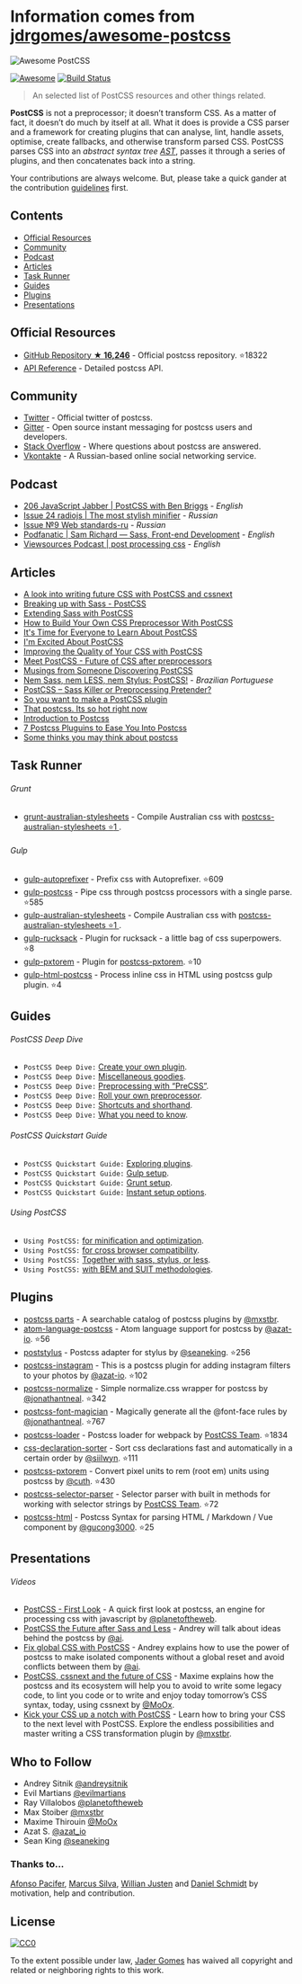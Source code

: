 # Information comes from [jdrgomes/awesome-postcss](https://github.com/jdrgomes/awesome-postcss)
![Awesome PostCSS](media/awesome-postcss.png)

[![Awesome](https://cdn.rawgit.com/sindresorhus/awesome/d7305f38d29fed78fa85652e3a63e154dd8e8829/media/badge.svg)](https://github.com/sindresorhus/awesome)
[![Build Status](https://api.travis-ci.org/jjaderg/awesome-postcss.svg?branch=master)](https://travis-ci.org/jjaderg/awesome-postcss)

> An selected list of PostCSS resources and other things related.

**PostCSS** is not a preprocessor; it doesn’t transform CSS. As a matter of fact, it doesn’t do much by itself at all. What it does is provide a CSS parser and a framework for creating plugins that can analyse, lint, handle assets, optimise, create fallbacks, and otherwise transform parsed CSS. PostCSS parses CSS into an _abstract syntax tree [AST](https://en.wikipedia.org/wiki/Abstract_syntax_tree)_, passes it through a series of plugins, and then concatenates back into a string.

Your contributions are always welcome. But, please take a quick gander at the contribution [guidelines](https://github.com/jjaderg/awesome-postcss/blob/master/CONTRIBUTING.md) first.

## Contents

- [Official Resources](#official-resources)
- [Community](#community)
- [Podcast](#podcast)
- [Articles](#articles)
- [Task Runner](#task-runner)
- [Guides](#guides)
- [Plugins](#plugins)
- [Presentations](#presentations)

## Official Resources

- [GitHub Repository **★ 16,246**](https://github.com/postcss/postcss) - Official postcss repository. :star:18322
- [API Reference](http://api.postcss.org/index.html) - Detailed postcss API.

## Community

- [Twitter](https://twitter.com/PostCSS) - Official twitter of postcss.
- [Gitter](https://gitter.im/postcss/postcss) - Open source instant messaging for postcss users and developers.
- [Stack Overflow](https://stackoverflow.com/questions/tagged/postcss) - Where questions about postcss are answered.
- [Vkontakte](https://m.vk.com/postcss) - A Russian-based online social networking service.

## Podcast

- [	206 JavaScript Jabber | PostCSS with Ben Briggs](https://devchat.tv/js-jabber/206-jsj-postcss-with-ben-briggs) - *English*
- [Issue 24 radiojs | The most stylish minifier](https://radiojs.ru/2015/06/radiojs-24/) - *Russian*
- [Issue №9 Web standards-ru](https://soundcloud.com/web-standards/episode-9) - *Russian*
- [Podfanatic | Sam Richard — Sass, Front-end Development](https://podfanatic.com/podcast/non-breaking-space-show/episode/sam-richard-sass-and-postcss) - *English*
- [Viewsources Podcast | post processing css](https://viewsourc.es/2015/06/15/episode-8-post-processing-css/) - *English*

## Articles

- [A look into writing future CSS with PostCSS and cssnext](https://bigbitecreative.com/a-look-into-writing-future-css-with-postcss-cssnext/)
- [Breaking up with Sass - PostCSS](https://benfrain.com/breaking-up-with-sass-postcss/)
- [Extending Sass with PostCSS](https://ashleynolan.co.uk/blog/extend-sass-with-postcss)
- [How to Build Your Own CSS Preprocessor With PostCSS](https://www.sitepoint.com/build-css-preprocessor-postcss/)
- [It's Time for Everyone to Learn About PostCSS](http://davidtheclark.com/its-time-for-everyone-to-learn-about-postcss/)
- [I'm Excited About PostCSS](http://davidtheclark.com/excited-about-postcss/)
- [Improving the Quality of Your CSS with PostCSS](https://www.sitepoint.com/improving-the-quality-of-your-css-with-postcss/)
- [Meet PostCSS - Future of CSS after preprocessors](http://www.meetpostcss.com/)
- [Musings from Someone Discovering PostCSS](https://taupecat.com/blog/2016/04/28/musings-from-someone-discovering-postcss/)
- [Nem Sass, nem LESS, nem Stylus: PostCSS!](https://blog.taller.net.br/nem-sass-nem-less-nem-stylus-postcss/) - *Brazilian Portuguese*
- [PostCSS – Sass Killer or Preprocessing Pretender?](https://ashleynolan.co.uk/blog/postcss-a-review)
- [So you want to make a PostCSS plugin](https://css-tricks.com/want-make-postcss-plugin/)
- [That postcss. Its so hot right now](https://cantina.co/that-postcss-its-so-hot-right-now/)
- [Introduction to Postcss](https://www.smashingmagazine.com/2015/12/introduction-to-postcss/)
- [7 Postcss Pluguins to Ease You Into Postcss](https://www.sitepoint.com/7-postcss-plugins-to-ease-you-into-postcss/)
- [Some thinks you may think about postcss](http://julian.io/some-things-you-may-think-about-postcss-and-you-might-be-wrong/)

## Task Runner

###### Grunt

- [grunt-australian-stylesheets](https://github.com/stevemao/grunt-australian-stylesheets) - Compile Australian css with [postcss-australian-stylesheets :star:1
](https://github.com/dp-lewis/postcss-australian-stylesheets).

###### Gulp

- [gulp-autoprefixer](https://github.com/sindresorhus/gulp-autoprefixer) - Prefix css with Autoprefixer. :star:609
- [gulp-postcss](https://github.com/postcss/gulp-postcss) -  Pipe css through postcss processors with a single parse. :star:585
- [gulp-australian-stylesheets](https://github.com/stevemao/gulp-australian-stylesheets) - Compile Australian css with [postcss-australian-stylesheets :star:1
](https://github.com/dp-lewis/postcss-australian-stylesheets).
- [gulp-rucksack](https://github.com/seaneking/gulp-rucksack) - Plugin for rucksack - a little bag of css superpowers. :star:8
- [gulp-pxtorem](https://github.com/cuth/gulp-pxtorem) - Plugin for [postcss-pxtorem](https://github.com/cuth/postcss-pxtorem). :star:10
- [gulp-html-postcss](https://github.com/StartPolymer/gulp-html-postcss) - Process inline css in HTML using postcss gulp plugin. :star:4

## Guides

###### PostCSS Deep Dive

- `PostCSS Deep Dive:` [Create your own plugin](https://webdesign.tutsplus.com/tutorials/postcss-deep-dive-create-your-own-plugin--cms-24605).
- `PostCSS Deep Dive:` [Miscellaneous goodies](https://webdesign.tutsplus.com/tutorials/postcss-deep-dive-miscellaneous-goodies--cms-24603).
- `PostCSS Deep Dive:` [Preprocessing with “PreCSS”](https://webdesign.tutsplus.com/tutorials/postcss-deep-dive-preprocessing-with-precss--cms-24583).
- `PostCSS Deep Dive:` [Roll your own preprocessor](https://webdesign.tutsplus.com/tutorials/postcss-deep-dive-roll-your-own-preprocessor--cms-24584).
- `PostCSS Deep Dive:` [Shortcuts and shorthand](https://webdesign.tutsplus.com/tutorials/postcss-deep-dive-shortcuts-and-shorthand--cms-24602).
- `PostCSS Deep Dive:` [What you need to know](https://webdesign.tutsplus.com/tutorials/postcss-deep-dive-what-you-need-to-know--cms-24535).

###### PostCSS Quickstart Guide

- `PostCSS Quickstart Guide:` [Exploring plugins](https://webdesign.tutsplus.com/tutorials/postcss-quickstart-guide-exploring-plugins--cms-24566).
- `PostCSS Quickstart Guide:` [Gulp setup](https://webdesign.tutsplus.com/tutorials/postcss-quickstart-guide-gulp-setup--cms-24543).
- `PostCSS Quickstart Guide:` [Grunt setup](https://webdesign.tutsplus.com/tutorials/postcss-quickstart-guide-grunt-setup--cms-24545).
- `PostCSS Quickstart Guide:` [Instant setup options](https://webdesign.tutsplus.com/tutorials/postcss-quickstart-guide-instant-setup-options--cms-24536).

###### Using PostCSS

- `Using PostCSS:` [for minification and optimization](https://webdesign.tutsplus.com/tutorials/using-postcss-for-minification-and-optimization--cms-24568).
- `Using PostCSS:` [for cross browser compatibility](https://webdesign.tutsplus.com/tutorials/using-postcss-for-cross-browser-compatibility--cms-24567).
- `Using PostCSS:` [Together with sass, stylus, or less](https://webdesign.tutsplus.com/tutorials/using-postcss-together-with-sass-stylus-or-less--cms-24591).
- `Using PostCSS:` [with BEM and SUIT methodologies](https://webdesign.tutsplus.com/tutorials/using-postcss-with-bem-and-suit-methodologies--cms-24592).

## Plugins

- [postcss parts](https://www.postcss.parts) - A searchable catalog of postcss plugins by [@mxstbr](https://github.com/mxstbr).
- [atom-language-postcss](https://github.com/azat-io/atom-language-postcss) - Atom language support for postcss by [@azat-io](https://github.com/azat-io). :star:56
- [poststylus](https://github.com/seaneking/poststylus) - Postcss adapter for stylus by [@seaneking](https://github.com/seaneking). :star:256
- [postcss-instagram](https://github.com/azat-io/postcss-instagram) - This is a postcss plugin for adding instagram filters to your photos by [@azat-io](https://github.com/azat-io). :star:102
- [postcss-normalize](https://github.com/jonathantneal/postcss-normalize) - Simple normalize.css wrapper for postcss by [@jonathantneal](https://github.com/jonathantneal). :star:342
- [postcss-font-magician](https://github.com/jonathantneal/postcss-font-magician) - Magically generate all the @font-face rules by [@jonathantneal](https://github.com/jonathantneal). :star:767
- [postcss-loader](https://github.com/postcss/postcss-loader) - Postcss loader for webpack by [PostCSS Team](https://github.com/postcss). :star:1834
- [css-declaration-sorter](https://github.com/Siilwyn/css-declaration-sorter) - Sort css declarations fast and automatically in a certain order by [@siilwyn](https://github.com/Siilwyn). :star:111
- [postcss-pxtorem](https://github.com/cuth/postcss-pxtorem) - Convert pixel units to rem (root em) units using postcss by [@cuth](https://github.com/cuth). :star:430
- [postcss-selector-parser](https://github.com/postcss/postcss-selector-parser) - Selector parser with built in methods for working with selector strings by [PostCSS Team](https://github.com/postcss). :star:72
- [postcss-html](https://github.com/gucong3000/postcss-html) - Postcss Syntax for parsing HTML / Markdown / Vue component by [@gucong3000](https://github.com/gucong3000). :star:25

## Presentations

###### Videos

- [PostCSS - First Look](https://www.lynda.com/CSS-tutorials/PostCSS-First-Look/442850-2.html) - A quick first look at postcss, an engine for processing css with javascript by [@planetoftheweb](https://github.com/planetoftheweb).
- [PostCSS the Future after Sass and Less](https://www.youtube.com/watch?v=73dl5dk9z4Q) - Andrey will talk about ideas behind the postcss by [@ai](https://github.com/ai).
- [Fix global CSS with PostCSS](https://www.dotconferences.com/2015/12/andrey-sitnik-fix-global-css-with-postcss) - Andrey explains how to use the power of postcss to make isolated components without a global reset and avoid conflicts between them by [@ai](https://github.com/ai).
- [PostCSS, cssnext and the future of CSS](https://vimeo.com/159185299) - Maxime explains how the postcss and its ecosystem will help you to avoid to write some legacy code, to lint you code or to write and enjoy today tomorrow’s CSS syntax, today, using cssnext by [@MoOx](https://github.com/MoOx).
- [Kick your CSS up a notch with PostCSS](https://www.youtube.com/watch?v=-_gIKdHYP3E) - Learn how to bring your CSS to the next level with PostCSS. Explore the endless possibilities and master writing a CSS transformation plugin by [@mxstbr](https://github.com/mxstbr).

## Who to Follow

- Andrey Sitnik [@andreysitnik](https://twitter.com/andreysitnik)
- Evil Martians [@evilmartians](https://twitter.com/evilmartians)
- Ray Villalobos [@planetoftheweb](https://twitter.com/planetoftheweb)
- Max Stoiber [@mxstbr](https://twitter.com/mxstbr)
- Maxime Thirouin [@MoOx](https://twitter.com/MoOx)
- Azat S. [@azat_io](https://twitter.com/azat_io)
- Sean King [@seaneking](https://twitter.com/seaneking)

### Thanks to...

[Afonso Pacifer](https://github.com/afonsopacifer), [Marcus Silva](https://github.com/mvfsillva), [Willian Justen](https://github.com/willianjusten) and [Daniel Schmidt](https://github.com/danielmschmidt/) by motivation, help and contribution.

## License
[![CC0](http://mirrors.creativecommons.org/presskit/buttons/88x31/svg/cc-zero.svg)](https://creativecommons.org/publicdomain/zero/1.0/)

To the extent possible under law, [Jader Gomes](https://github.com/jjaderg) has waived all copyright and related or neighboring rights to this work.

